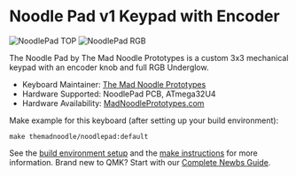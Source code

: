 # Noodle Pad v1 Keypad with Encoder

![NoodlePad TOP](https://static.wixstatic.com/media/59d0ff_052f27ee5ae84266821af7277c51c4ed~mv2.jpg)
![NoodlePad RGB](https://static.wixstatic.com/media/59d0ff_c91f2adc258547a38cc5b480a8d9c510~mv2.jpg)

The Noodle Pad by The Mad Noodle Prototypes is a custom 3x3 mechanical keypad with an encoder knob and full RGB Underglow.

* Keyboard Maintainer: [The Mad Noodle Prototypes](https://github.com/The-Mad-Noodle)
* Hardware Supported: NoodlePad PCB, ATmega32U4
* Hardware Availability: [MadNoodlePrototypes.com](https://www.madnoodleprototypes.com/shop)

Make example for this keyboard (after setting up your build environment):

    make themadnoodle/noodlepad:default

See the [build environment setup](https://docs.qmk.fm/#/getting_started_build_tools) and the [make instructions](https://docs.qmk.fm/#/getting_started_make_guide) for more information. 
Brand new to QMK? Start with our [Complete Newbs Guide](https://docs.qmk.fm/#/newbs).
